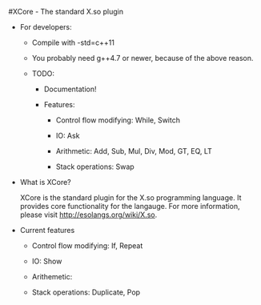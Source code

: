 #XCore - The standard X.so plugin

* For developers:

	* Compile with -std=c++11

	* You probably need g++4.7 or newer, because of the above reason.

	* TODO:
        
		* Documentation!
        
		* Features:

			* Control flow modifying: While, Switch

			* IO: Ask

			* Arithmetic: Add, Sub, Mul, Div, Mod, GT, EQ, LT

			* Stack operations: Swap

* What is XCore?
    
	XCore is the standard plugin for the X.so programming language. It provides core functionality for the langauge.
	For more information, please visit http://esolangs.org/wiki/X.so.

* Current features

	* Control flow modifying: If, Repeat

	* IO: Show

	* Arithemetic:
	
	* Stack operations: Duplicate, Pop
